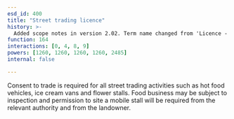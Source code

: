 ```yaml
---
esd_id: 400
title: "Street trading licence"
history: >-
  Added scope notes in version 2.02. Term name changed from 'Licence - street trading' to 'Licences - street trading' in version 3.00. Name changed to 'Street trading licence' in version 4.00.
function: 164
interactions: [0, 4, 8, 9]
powers: [1260, 1260, 1260, 1260, 2485]
internal: false

---
```


Consent to trade is required for all street trading activities such as hot food vehicles, ice cream vans and flower stalls. Food business may be subject to inspection and permission to site a mobile stall will be required from the relevant authority and from the landowner.

